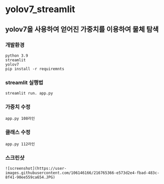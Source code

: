 # yolov7_streamlit


## yolov7을 사용하여 얻어진 가중치를 이용하여 물체 탐색
  ### 개발환경
    python 3.9
    streamlit
    yolov7
    pip install -r requiremnts

  ### streamlit 실행법
    streamlit run. app.py

  ### 가중치 수정
    app.py 108라인

  ### 클래스 수정
    app.py 112라인
   
  ### 스크린샷
    ![screenshot](https://user-images.githubusercontent.com/106146166/216765366-e573d2e4-fbad-483c-8f41-90ee559ca654.JPG)

